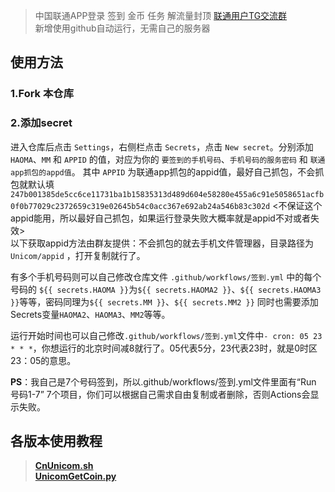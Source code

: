 > 中国联通APP登录 签到 金币 任务 解流量封顶    [联通用户TG交流群](https://t.me/HiCnUnicom)  
新增使用github自动运行，无需自己的服务器
## 使用方法

### 1.Fork 本仓库

### 2.添加secret
进入仓库后点击 `Settings`，右侧栏点击 `Secrets`，点击 `New secret`。分别添加 `HAOMA`、`MM` 和 `APPID` 的值，对应为你的 `要签到的手机号码`、`手机号码的服务密码` 和 `联通app抓包的appd值`。
其中 `APPID` 为联通app抓包的appid值，最好自己抓包，不会抓包就默认填 `247b001385de5cc6ce11731ba1b15835313d489d604e58280e455a6c91e5058651acfb0f0b77029c2372659c319e02645b54c0acc367e692ab24a546b83c302d`  <不保证这个appid能用，所以最好自己抓包，如果运行登录失败大概率就是appid不对或者失效>  
以下获取appid方法由群友提供：不会抓包的就去手机文件管理器，目录路径为 `Unicom/appid` ，打开复制就行了。

有多个手机号码则可以自己修改仓库文件 `.github/workflows/签到.yml` 中的每个号码的
`${{ secrets.HAOMA }}`为`${{ secrets.HAOMA2 }}`、`${{ secrets.HAOMA3 }}`等等，密码同理为`${{ secrets.MM }}`、`${{ secrets.MM2 }}`
同时也需要添加Secrets变量`HAOMA2`、`HAOMA3`、`MM2`等等。

运行开始时间也可以自己修改`.github/workflows/签到.yml`文件中`- cron: 05 23 * * *`，你想运行的北京时间减8就行了。05代表5分，23代表23时，就是0时区23：05的意思。

**PS**：我自己是7个号码签到，所以.github/workflows/签到.yml文件里面有“Run 号码1-7” 7个项目，你们可以根据自己需求自由复制或者删除，否则Actions会显示失败。

## 各版本使用教程  
> [**CnUnicom.sh**](https://github.com/mixool/HiCnUnicom/blob/master/tutorial/CnUnicom_sh_readme.md)  
> [**UnicomGetCoin.py**](https://github.com/mixool/HiCnUnicom/blob/master/tutorial/UnicomAutoGetCoin_py_readme.md)  
  
